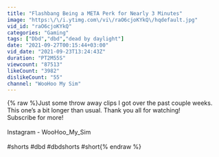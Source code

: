 ```yaml
---
title: "Flashbang Being a META Perk for Nearly 3 Minutes"
image: "https:\/\/i.ytimg.com\/vi\/raO6cjoKYkQ\/hqdefault.jpg"
vid_id: "raO6cjoKYkQ"
categories: "Gaming"
tags: ["Dbd","dbd","dead by daylight"]
date: "2021-09-27T00:15:44+03:00"
vid_date: "2021-09-23T13:24:43Z"
duration: "PT2M55S"
viewcount: "87513"
likeCount: "3982"
dislikeCount: "55"
channel: "WooHoo My Sim"
---
```

{% raw %}Just some throw away clips I got over the past couple weeks. This one’s a bit longer than usual. Thank you all for watching!<br />Subscribe for more!<br /><br />Instagram - WooHoo_My_Sim<br /><br />#shorts #dbd #dbdshorts #short{% endraw %}
